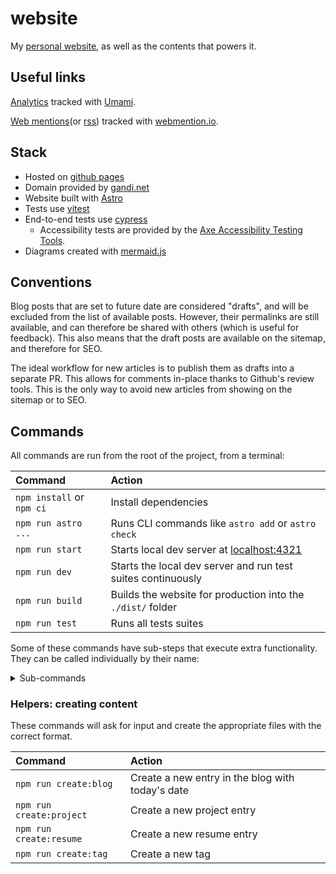 # website

My [personal website](https://gohector.com), as well as the contents that powers it.

## Useful links

[Analytics](https://analytics.umami.is/share/4JOEokFotSrQAsr4/GoHector) tracked with [Umami](https://umami.is/).

[Web mentions](https://webmention.io/api/mentions.html?token=RDJRXtZAj4QOKaiMWxgtXQ)(or [rss](https://webmention.io/api/mentions.html?token=RDJRXtZAj4QOKaiMWxgtXQ)) tracked with [webmention.io](https://webmention.io/).

## Stack

- Hosted on [github pages](https://pages.github.com/)
- Domain provided by [gandi.net](https://www.gandi.net/)
- Website built with [Astro](https://astro.build/)
- Tests use [vitest](https://vitest.dev/)
- End-to-end tests use [cypress](https://www.cypress.io/)
  - Accessibility tests are provided by the [Axe Accessibility Testing Tools](https://www.deque.com/axe/).
- Diagrams created with [mermaid.js](https://mermaid.js.org/)

## Conventions

Blog posts that are set to future date are considered "drafts", and will be excluded from the list of available posts. However, their permalinks are still available, and can therefore be shared with others (which is useful for feedback). This also means that the draft posts are available on the sitemap, and therefore for SEO.

The ideal workflow for new articles is to publish them as drafts into a separate PR. This allows for comments in-place thanks to Github's review tools. This is the only way to avoid new articles from showing on the sitemap or to SEO.

## Commands

All commands are run from the root of the project, from a terminal:

| Command                   | Action                                                              |
| :------------------------ | :------------------------------------------------------------------ |
| `npm install` or `npm ci` | Install dependencies                                                |
| `npm run astro ...`       | Runs CLI commands like `astro add` or `astro check`                 |
| `npm run start`           | Starts local dev server at [localhost:4321](http://localhost:4321/) |
| `npm run dev`             | Starts the local dev server and run test suites continuously        |
| `npm run build`           | Builds the website for production into the `./dist/` folder         |
| `npm run test`            | Runs all tests suites                                               |

Some of these commands have sub-steps that execute extra functionality. They can be called individually by their name:

<details>
  <summary>Sub-commands</summary>

  | Command         | Sub-command                         | Action                                                                      |
  | :-------------- | :---------------------------------- | :-------------------------------------------------------------------------- |
  | `npm install`   | `npm run postinstall:sync`          | Sync content types for astro types                                          |
  |                 | `npm run postinstall:feed`          | Downloads [rss feed styling][feed.xsl] for users browsing the url           |
  | `npm run build` | `npm run prebuild:diagrams`         | Renders all diagrams in the `./public` directory (`.mmd` become `.mmd.svg`) |
  |                 | `npm run prebuild:skills`           | Updates all skills to use the category that corresponds to their directory  |
  |                 | `npm run postbuild:update-fixtures` | Updates fixtures for the end-to-end tests                                   |
  | `npm run dev`   | `npm run dev:server`                | Same as `npm run start`                                                     |
  |                 | `npm run dev:test:unit`             | Runs the unit tests and watches for file changes                            |
  |                 | `npm run dev:test:e2e`              | Runs the end-to-end tests and watches for file changes                      |
  | `npm run test`  | `npm run test:check`                | Runs Typescript checks                                                      |
  |                 | `npm run test:unit`                 | Runs the unit tests                                                         |
  |                 | `npm run test:e2e`                  | Runs the end-to-end tests. This runs `npm run build` before executing       |
</details>

### Helpers: creating content

These commands will ask for input and create the appropriate files with the correct format.

| Command                  | Action                                           |
| :----------------------- | :----------------------------------------------- |
| `npm run create:blog`    | Create a new entry in the blog with today's date |
| `npm run create:project` | Create a new project entry                       |
| `npm run create:resume`  | Create a new resume entry                        |
| `npm run create:tag`     | Create a new tag                                 |

[feed.xsl]: https://github.com/genmon/aboutfeeds/blob/main/tools/pretty-feed-v3.xsl

<!-- markdownlint-configure-file
{
  "html": false
}
-->
